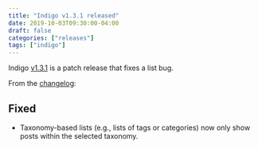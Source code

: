 ```yaml
---
title: "Indigo v1.3.1 released"
date: 2019-10-03T09:30:00-04:00
draft: false
categories: ["releases"]
tags: ["indigo"]
---
```


Indigo [v1.3.1] is a patch release that fixes a list bug.

<!--more-->

From the [changelog]:

## Fixed

- Taxonomy-based lists (e.g., lists of tags or categories) now only show posts within the selected taxonomy.

[v1.3.1]: https://github.com/AngeloStavrow/indigo/releases/tag/v1.3.1
[changelog]: https://github.com/AngeloStavrow/indigo/blob/master/CHANGELOG.md#131---2019-10-03
